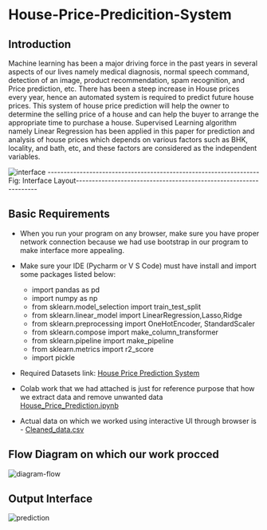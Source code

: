 # House-Price-Predicition-System

## Introduction

Machine learning has been a major driving force in the past years in several aspects of our lives namely medical diagnosis, normal speech command, detection of an image, product recommendation, spam recognition, and Price prediction, etc. There has been a steep increase in House prices every year, hence an automated system is required to predict future house prices. This system of house price prediction will help the owner to determine the selling price of a house and can help the buyer to arrange the appropriate time to purchase a house. Supervised Learning algorithm namely Linear Regression has been applied in this paper for prediction and analysis of house prices which depends on various factors such as BHK, locality, and bath, etc, and these factors are considered as the independent variables.

![interface](https://user-images.githubusercontent.com/63440492/162664406-0265c598-1cc6-4e5a-9884-1f446308c4e0.png)
------------------------------------------------------------------Fig: Interface Layout------------------------------------------------------------------

## Basic Requirements
- When you run your program on any browser, make sure you have proper network connection because we had use bootstrap in our program to make interface more appealing.
- Make sure your IDE (Pycharm or V S Code) must have install and import some packages listed below:
    * import pandas as pd
    * import numpy as np 
    * from sklearn.model_selection import train_test_split
    * from sklearn.linear_model import LinearRegression,Lasso,Ridge
    * from sklearn.preprocessing import OneHotEncoder, StandardScaler
    * from sklearn.compose import make_column_transformer
    * from sklearn.pipeline import make_pipeline
    * from sklearn.metrics import r2_score
    * import pickle

- Required Datasets link: [House Price Prediction System](https://www.kaggle.com/datasets/amitabhajoy/bengaluru-house-price-data)
- Colab work that we had attached is just for reference purpose that how we extract data and remove unwanted data [House_Price_Prediction.ipynb](https://github.com/ShubhamKumarSingh565/House-Price-Predicition-System/blob/main/House_Price_Prediction.ipynb)
- Actual data on which we worked using interactive UI through browser is - [Cleaned_data.csv](https://github.com/ShubhamKumarSingh565/House-Price-Predicition-System/blob/main/Cleaned_data.csv)


## Flow Diagram on which our work procced

![diagram-flow](https://user-images.githubusercontent.com/63440492/162669243-438577b5-282f-46d3-abbe-d992d35feebe.png)


## Output Interface 

![prediction](https://user-images.githubusercontent.com/63440492/162668938-26cd9766-b966-4433-9850-8026ea3e8b6d.png)
